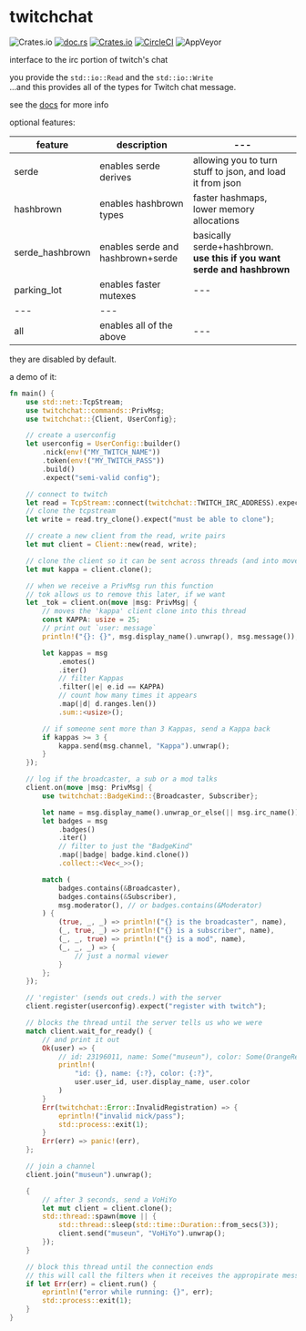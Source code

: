 # twitchchat
![Crates.io](https://img.shields.io/crates/l/twitchchat/0.1.7.svg?style=flat-square) 
[![doc.rs](https://docs.rs/twitchchat/badge.svg)](https://docs.rs/twitchchat/latest/twitchchat/)
[![Crates.io](https://img.shields.io/crates/v/twitchchat.svg)](https://crates.io/crates/twitchchat)
[![CircleCI](https://circleci.com/gh/museun/twitchchat.svg?style=svg)](https://circleci.com/gh/museun/twitchchat)
![AppVeyor](https://img.shields.io/appveyor/ci/museun/twitchchat.svg)


interface to the irc portion of twitch's chat

you provide the `std::io::Read` and the `std::io::Write` <br>
...and this provides all of the types for Twitch chat message.

see the [docs](https://docs.rs/twitchchat/latest/twitchchat) for more info

optional features: 

|feature | description | --- |
|--- | --- | --- |
| serde | enables serde derives | allowing you to turn stuff to json, and load it from json |
| hashbrown | enables hashbrown types | faster hashmaps, lower memory allocations |
| serde_hashbrown | enables serde and hashbrown+serde | basically serde+hashbrown. **use this if you want serde and hashbrown** |
| parking_lot | enables faster mutexes | --- |
| --- | --- |
| all | enables all of the above | --- |

they are disabled by default.


a demo of it:
```rust
fn main() {
    use std::net::TcpStream;
    use twitchchat::commands::PrivMsg;
    use twitchchat::{Client, UserConfig};

    // create a userconfig
    let userconfig = UserConfig::builder()
        .nick(env!("MY_TWITCH_NAME"))
        .token(env!("MY_TWITCH_PASS"))
        .build()
        .expect("semi-valid config");

    // connect to twitch
    let read = TcpStream::connect(twitchchat::TWITCH_IRC_ADDRESS).expect("connect");
    // clone the tcpstream
    let write = read.try_clone().expect("must be able to clone");

    // create a new client from the read, write pairs
    let mut client = Client::new(read, write);

    // clone the client so it can be sent across threads (and into move closures)
    let mut kappa = client.clone();

    // when we receive a PrivMsg run this function
    // tok allows us to remove this later, if we want
    let _tok = client.on(move |msg: PrivMsg| {
        // moves the 'kappa' client clone into this thread
        const KAPPA: usize = 25;
        // print out `user: message`
        println!("{}: {}", msg.display_name().unwrap(), msg.message());

        let kappas = msg
            .emotes()
            .iter()
            // filter Kappas
            .filter(|e| e.id == KAPPA)
            // count how many times it appears
            .map(|d| d.ranges.len())
            .sum::<usize>();

        // if someone sent more than 3 Kappas, send a Kappa back
        if kappas >= 3 {
            kappa.send(msg.channel, "Kappa").unwrap();
        }
    });

    // log if the broadcaster, a sub or a mod talks
    client.on(move |msg: PrivMsg| {
        use twitchchat::BadgeKind::{Broadcaster, Subscriber};

        let name = msg.display_name().unwrap_or_else(|| msg.irc_name());
        let badges = msg
            .badges()
            .iter()
            // filter to just the "BadgeKind"
            .map(|badge| badge.kind.clone())
            .collect::<Vec<_>>();

        match (
            badges.contains(&Broadcaster),
            badges.contains(&Subscriber),
            msg.moderator(), // or badges.contains(&Moderator)
        ) {
            (true, _, _) => println!("{} is the broadcaster", name),
            (_, true, _) => println!("{} is a subscriber", name),
            (_, _, true) => println!("{} is a mod", name),
            (_, _, _) => {
                // just a normal viewer
            }
        };
    });

    // 'register' (sends out creds.) with the server
    client.register(userconfig).expect("register with twitch");

    // blocks the thread until the server tells us who we were
    match client.wait_for_ready() {
        // and print it out
        Ok(user) => {
            // id: 23196011, name: Some("museun"), color: Some(OrangeRed)
            println!(
                "id: {}, name: {:?}, color: {:?}",
                user.user_id, user.display_name, user.color
            )
        }
        Err(twitchchat::Error::InvalidRegistration) => {
            eprintln!("invalid nick/pass");
            std::process::exit(1);
        }
        Err(err) => panic!(err),
    };

    // join a channel
    client.join("museun").unwrap();

    {
        // after 3 seconds, send a VoHiYo
        let mut client = client.clone();
        std::thread::spawn(move || {
            std::thread::sleep(std::time::Duration::from_secs(3));
            client.send("museun", "VoHiYo").unwrap();
        });
    }

    // block this thread until the connection ends
    // this will call the filters when it receives the appropirate message
    if let Err(err) = client.run() {
        eprintln!("error while running: {}", err);
        std::process::exit(1);
    }
}
```
